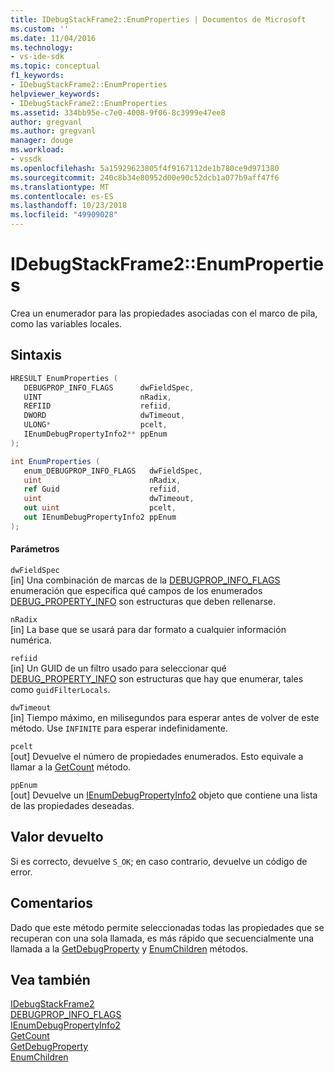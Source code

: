 ```yaml
---
title: IDebugStackFrame2::EnumProperties | Documentos de Microsoft
ms.custom: ''
ms.date: 11/04/2016
ms.technology:
- vs-ide-sdk
ms.topic: conceptual
f1_keywords:
- IDebugStackFrame2::EnumProperties
helpviewer_keywords:
- IDebugStackFrame2::EnumProperties
ms.assetid: 334bb95e-c7e0-4008-9f06-8c3999e47ee8
author: gregvanl
ms.author: gregvanl
manager: douge
ms.workload:
- vssdk
ms.openlocfilehash: 5a15929623805f4f9167112de1b780ce9d971380
ms.sourcegitcommit: 240c8b34e80952d00e90c52dcb1a077b9aff47f6
ms.translationtype: MT
ms.contentlocale: es-ES
ms.lasthandoff: 10/23/2018
ms.locfileid: "49909028"
---
```

# <a name="idebugstackframe2enumproperties"></a>IDebugStackFrame2::EnumProperties
Crea un enumerador para las propiedades asociadas con el marco de pila, como las variables locales.  
  
## <a name="syntax"></a>Sintaxis  
  
```cpp  
HRESULT EnumProperties (   
   DEBUGPROP_INFO_FLAGS      dwFieldSpec,  
   UINT                      nRadix,  
   REFIID                    refiid,  
   DWORD                     dwTimeout,  
   ULONG*                    pcelt,  
   IEnumDebugPropertyInfo2** ppEnum  
);  
```  
  
```csharp  
int EnumProperties (   
   enum_DEBUGPROP_INFO_FLAGS   dwFieldSpec,  
   uint                        nRadix,  
   ref Guid                    refiid,  
   uint                        dwTimeout,  
   out uint                    pcelt,  
   out IEnumDebugPropertyInfo2 ppEnum  
);  
```  
  
#### <a name="parameters"></a>Parámetros  
 `dwFieldSpec`  
 [in] Una combinación de marcas de la [DEBUGPROP_INFO_FLAGS](../../../extensibility/debugger/reference/debugprop-info-flags.md) enumeración que especifica qué campos de los enumerados [DEBUG_PROPERTY_INFO](../../../extensibility/debugger/reference/debug-property-info.md) son estructuras que deben rellenarse.  
  
 `nRadix`  
 [in] La base que se usará para dar formato a cualquier información numérica.  
  
 `refiid`  
 [in] Un GUID de un filtro usado para seleccionar qué [DEBUG_PROPERTY_INFO](../../../extensibility/debugger/reference/debug-property-info.md) son estructuras que hay que enumerar, tales como `guidFilterLocals`.  
  
 `dwTimeout`  
 [in] Tiempo máximo, en milisegundos para esperar antes de volver de este método. Use `INFINITE` para esperar indefinidamente.  
  
 `pcelt`  
 [out] Devuelve el número de propiedades enumerados. Esto equivale a llamar a la [GetCount](../../../extensibility/debugger/reference/ienumdebugpropertyinfo2-getcount.md) método.  
  
 `ppEnum`  
 [out] Devuelve un [IEnumDebugPropertyInfo2](../../../extensibility/debugger/reference/ienumdebugpropertyinfo2.md) objeto que contiene una lista de las propiedades deseadas.  
  
## <a name="return-value"></a>Valor devuelto  
 Si es correcto, devuelve `S_OK`; en caso contrario, devuelve un código de error.  
  
## <a name="remarks"></a>Comentarios  
 Dado que este método permite seleccionadas todas las propiedades que se recuperan con una sola llamada, es más rápido que secuencialmente una llamada a la [GetDebugProperty](../../../extensibility/debugger/reference/idebugstackframe2-getdebugproperty.md) y [EnumChildren](../../../extensibility/debugger/reference/idebugproperty2-enumchildren.md) métodos.  
  
## <a name="see-also"></a>Vea también  
 [IDebugStackFrame2](../../../extensibility/debugger/reference/idebugstackframe2.md)   
 [DEBUGPROP_INFO_FLAGS](../../../extensibility/debugger/reference/debugprop-info-flags.md)   
 [IEnumDebugPropertyInfo2](../../../extensibility/debugger/reference/ienumdebugpropertyinfo2.md)   
 [GetCount](../../../extensibility/debugger/reference/ienumdebugpropertyinfo2-getcount.md)   
 [GetDebugProperty](../../../extensibility/debugger/reference/idebugstackframe2-getdebugproperty.md)   
 [EnumChildren](../../../extensibility/debugger/reference/idebugproperty2-enumchildren.md)